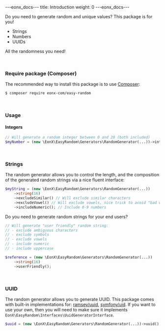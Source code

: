 ---eonx_docs---
title: Introduction
weight: 0
---eonx_docs---

Do you need to generate random and unique values? This package is for you!

- Strings
- Numbers
- UUIDs

All the randomness you need!

<br>

### Require package (Composer)

The recommended way to install this package is to use [Composer][1]:

```bash
$ composer require eonx-com/easy-random
```

<br>

### Usage

#### Integers

```php
// Will generate a random integer between 0 and 20 (both included)
$myNumber = (new \EonX\EasyRandom\Generators\RandomGenerator(...))->integer(0, 20);
```

<br>

### Strings

The random generator allows you to control the length, and the composition of the generated random strings via a nice
fluent interface:

```php
$myString = (new \EonX\EasyRandom\Generators\RandomGenerator(...))
    ->string(16)
    ->excludeSimilar() // Will exclude similar characters
    ->excludeVowel() // Will exclude vowels, nice trick to avoid "bad words" in generated random strings
    ->includeNumeric(); // Include 0-9 numbers
```

Do you need to generate random strings for your end users?

```php
// Will generate "user friendly" random string:
// - exclude ambiguous characters
// - exclude symbols
// - exclude vowels
// - include numeric
// - include uppercase

$reference = (new \EonX\EasyRandom\Generators\RandomGenerator(...))
    ->string(16)
    ->userFriendly();
```

<br>

### UUID

The random generator allows you to generate UUID.
This package comes with built-in implementations for: [ramsey/uuid][3], [symfony/uid][2].
If you want to use your own, then you will need to make sure it implements `EonX\EasyRandom\Interfaces\UuidGeneratorInterface`.

```php
$uuid = (new \EonX\EasyRandom\Generators\RandomGenerator(...))->uuid();
```

[1]: https://getcomposer.org/

[2]: https://symfony.com/doc/current/components/uid.html

[3]: https://github.com/ramsey/uuid
